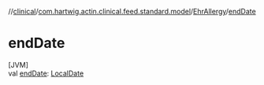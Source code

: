 //[clinical](../../../index.md)/[com.hartwig.actin.clinical.feed.standard.model](../index.md)/[EhrAllergy](index.md)/[endDate](end-date.md)

# endDate

[JVM]\
val [endDate](end-date.md): [LocalDate](https://docs.oracle.com/javase/8/docs/api/java/time/LocalDate.html)
